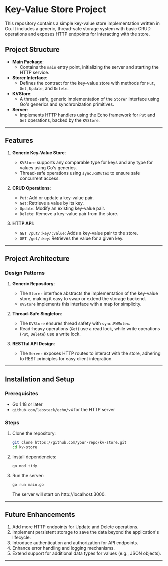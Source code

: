 # Key-Value Store Project

This repository contains a simple key-value store implementation written in Go. It includes a generic, thread-safe storage system with basic CRUD operations and exposes HTTP endpoints for interacting with the store.

## Project Structure

- **Main Package**:
  - Contains the `main` entry point, initializing the server and starting the HTTP service.
- **Storer Interface**:
  - Defines the contract for the key-value store with methods for `Put`, `Get`, `Update`, and `Delete`.
- **KVStore**:
  - A thread-safe, generic implementation of the `Storer` interface using Go's generics and synchronization primitives.
- **Server**:
  - Implements HTTP handlers using the Echo framework for `Put` and `Get` operations, backed by the `KVStore`.

---

## Features

1. **Generic Key-Value Store**:

   - `KVStore` supports any comparable type for keys and any type for values using Go's generics.
   - Thread-safe operations using `sync.RWMutex` to ensure safe concurrent access.

2. **CRUD Operations**:

   - `Put`: Add or update a key-value pair.
   - `Get`: Retrieve a value by its key.
   - `Update`: Modify an existing key-value pair.
   - `Delete`: Remove a key-value pair from the store.

3. **HTTP API**:
   - `GET /put/:key/:value`: Adds a key-value pair to the store.
   - `GET /get/:key`: Retrieves the value for a given key.

---

## Project Architecture

### Design Patterns

1. **Generic Repository**:

   - The `Storer` interface abstracts the implementation of the key-value store, making it easy to swap or extend the storage backend.
   - `KVStore` implements this interface with a map for simplicity.

2. **Thread-Safe Singleton**:

   - The `KVStore` ensures thread safety with `sync.RWMutex`.
   - Read-heavy operations (`Get`) use a read lock, while write operations (`Put`, `Delete`) use a write lock.

3. **RESTful API Design**:
   - The `Server` exposes HTTP routes to interact with the store, adhering to REST principles for easy client integration.

---

## Installation and Setup

### Prerequisites

- Go 1.18 or later
- `github.com/labstack/echo/v4` for the HTTP server

### Steps

1. Clone the repository:

   ```bash
   git clone https://github.com/your-repo/kv-store.git
   cd kv-store

   ```

2. Install dependencies:

   ```bash
   go mod tidy

   ```

3. Run the server:
   ```bash
   go run main.go
   ```
   The server will start on http://localhost:3000.

---

## Future Enhancements

1. Add more HTTP endpoints for Update and Delete operations.
2. Implement persistent storage to save the data beyond the application's lifecycle.
3. Introduce authentication and authorization for API endpoints.
4. Enhance error handling and logging mechanisms.
5. Extend support for additional data types for values (e.g., JSON objects).

---
